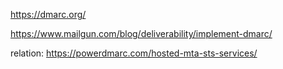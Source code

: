 https://dmarc.org/

https://www.mailgun.com/blog/deliverability/implement-dmarc/

relation: https://powerdmarc.com/hosted-mta-sts-services/
